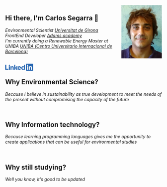 <img align='right' src="https://github.com/karlos27/karlos27/blob/main/Media/CV_FotoCarnet.jpg" width="130">
<h2> Hi there, I'm Carlos Segarra 👋</h2>

<p><em>Environmental Scientist <a href="https://www.udg.edu/en/">Universitat de Girona</a>
</br>FrontEnd Developer  <a href="https://www.adams.es/nuestros-centros/girona/1/944">Adams academy</a>
</hr>
</br>I'm currently doing a Renewable Energy Master at UNIBA <a href="https://www.unibarcelona.com/">UNIBA (Centro Universitario Internacional de Barcelona)</a></em></p>
</br>
<a href="https://www.linkedin.com/in/carlossegarragonzalez"><img align='left' src="https://github.com/karlos27/karlos27/blob/main/Media/lnkn.png" width="90"></a>
</br>
</hr>
<h2> Why Environmental Science?</h2>
<p><em>Because I believe in sustainability as true development to meet the needs of the present without compromising the capacity of the future</em></p>
</br>
</hr>
<h2> Why Information technology?</h2>
<p><em>Because learning programming languages gives me the opportunity to create applications that can be useful for environmental studies</em></p>
</br>
</hr>
<h2> Why still studying?</h2>
<p><em>Well you know, it's good to be updated</em></p>
